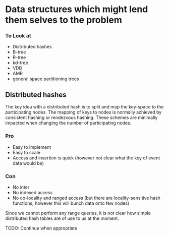 # Data structures which might lend them selves to the problem

### To Look at

* Distributed hashes
* B-tree
* R-tree
* kd-tree
* VDB
* AMR
* general space partitioning trees


## Distributed hashes

The key idea with a distributed hash is to split and map the key-space to
the participating nodes. The mapping of keys to nodes is normally achieved
by consistent hashing or rendezvous hashing. These schemes are minimally impacted
when changing the number of participating nodes.

### Pro
* Easy to implement
* Easy to scale
* Access and insertion is quick (however not clear what the key of event data would be)

### Con
* No inter
* No indexed access
* No co-locality and ranged access (but there are locality-sensitive hash functions;
  however this will bunch data onto few nodes)

Since we cannot perform any range queries, it is not clear how simple distributed
hash tables are of use to us at the moment.

TODO: Continue when appropriate
